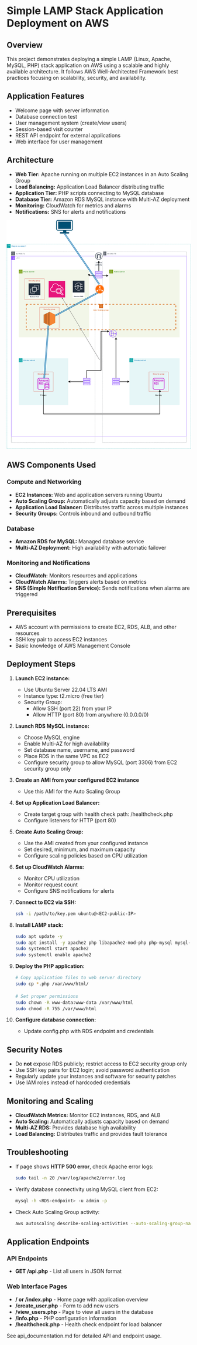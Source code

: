 # Simple LAMP Stack Application Deployment on AWS

## Overview

This project demonstrates deploying a simple LAMP (Linux, Apache, MySQL, PHP) stack application on AWS using a scalable and highly available architecture. It follows AWS Well-Architected Framework best practices focusing on scalability, security, and availability.

## Application Features

- Welcome page with server information
- Database connection test
- User management system (create/view users)
- Session-based visit counter
- REST API endpoint for external applications
- Web interface for user management

## Architecture

- **Web Tier:** Apache running on multiple EC2 instances in an Auto Scaling Group
- **Load Balancing:** Application Load Balancer distributing traffic
- **Application Tier:** PHP scripts connecting to MySQL database
- **Database Tier:** Amazon RDS MySQL instance with Multi-AZ deployment
- **Monitoring:** CloudWatch for metrics and alarms
- **Notifications:** SNS for alerts and notifications

![Architecture Diagram](./lampstack.png)

## AWS Components Used

### Compute and Networking

- **EC2 Instances:** Web and application servers running Ubuntu
- **Auto Scaling Group:** Automatically adjusts capacity based on demand
- **Application Load Balancer:** Distributes traffic across multiple instances
- **Security Groups:** Controls inbound and outbound traffic

### Database

- **Amazon RDS for MySQL:** Managed database service
- **Multi-AZ Deployment:** High availability with automatic failover

### Monitoring and Notifications

- **CloudWatch:** Monitors resources and applications
- **CloudWatch Alarms:** Triggers alerts based on metrics
- **SNS (Simple Notification Service):** Sends notifications when alarms are triggered

## Prerequisites

- AWS account with permissions to create EC2, RDS, ALB, and other resources
- SSH key pair to access EC2 instances
- Basic knowledge of AWS Management Console

## Deployment Steps

1. **Launch EC2 instance:**

   - Use Ubuntu Server 22.04 LTS AMI
   - Instance type: t2.micro (free tier)
   - Security Group:
     - Allow SSH (port 22) from your IP
     - Allow HTTP (port 80) from anywhere (0.0.0.0/0)

2. **Launch RDS MySQL instance:**

   - Choose MySQL engine
   - Enable Multi-AZ for high availability
   - Set database name, username, and password
   - Place RDS in the same VPC as EC2
   - Configure security group to allow MySQL (port 3306) from EC2 security group only

3. **Create an AMI from your configured EC2 instance**

   - Use this AMI for the Auto Scaling Group

4. **Set up Application Load Balancer:**

   - Create target group with health check path: /healthcheck.php
   - Configure listeners for HTTP (port 80)

5. **Create Auto Scaling Group:**

   - Use the AMI created from your configured instance
   - Set desired, minimum, and maximum capacity
   - Configure scaling policies based on CPU utilization

6. **Set up CloudWatch Alarms:**

   - Monitor CPU utilization
   - Monitor request count
   - Configure SNS notifications for alerts

7. **Connect to EC2 via SSH:**

   ```bash
   ssh -i /path/to/key.pem ubuntu@<EC2-public-IP>
   ```

8. **Install LAMP stack:**

   ```bash
   sudo apt update -y
   sudo apt install -y apache2 php libapache2-mod-php php-mysql mysql-client
   sudo systemctl start apache2
   sudo systemctl enable apache2
   ```

9. **Deploy the PHP application:**

   ```bash
   # Copy application files to web server directory
   sudo cp *.php /var/www/html/

   # Set proper permissions
   sudo chown -R www-data:www-data /var/www/html
   sudo chmod -R 755 /var/www/html
   ```

10. **Configure database connection:**
    - Update config.php with RDS endpoint and credentials

## Security Notes

- Do **not** expose RDS publicly; restrict access to EC2 security group only
- Use SSH key pairs for EC2 login; avoid password authentication
- Regularly update your instances and software for security patches
- Use IAM roles instead of hardcoded credentials

## Monitoring and Scaling

- **CloudWatch Metrics:** Monitor EC2 instances, RDS, and ALB
- **Auto Scaling:** Automatically adjusts capacity based on demand
- **Multi-AZ RDS:** Provides database high availability
- **Load Balancing:** Distributes traffic and provides fault tolerance

## Troubleshooting

- If page shows **HTTP 500 error**, check Apache error logs:

  ```bash
  sudo tail -n 20 /var/log/apache2/error.log
  ```

- Verify database connectivity using MySQL client from EC2:

  ```bash
  mysql -h <RDS-endpoint> -u admin -p
  ```

- Check Auto Scaling Group activity:
  ```bash
  aws autoscaling describe-scaling-activities --auto-scaling-group-name LAMP-Stack-ASG
  ```

## Application Endpoints

### API Endpoints

- **GET /api.php** - List all users in JSON format

### Web Interface Pages

- **/ or /index.php** - Home page with application overview
- **/create_user.php** - Form to add new users
- **/view_users.php** - Page to view all users in the database
- **/info.php** - PHP configuration information
- **/healthcheck.php** - Health check endpoint for load balancer

See api_documentation.md for detailed API and endpoint usage.
